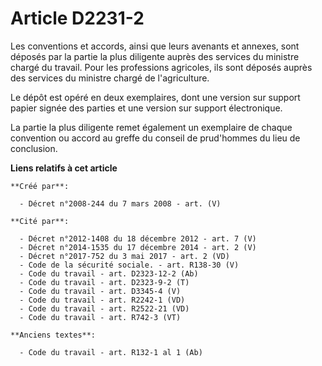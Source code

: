 # Article D2231-2

Les conventions et accords, ainsi que leurs avenants et annexes, sont déposés par la partie la plus diligente auprès des
services du ministre chargé du travail. Pour les professions agricoles, ils sont déposés auprès des services du ministre
chargé de l'agriculture.

Le dépôt est opéré en deux exemplaires, dont une version sur support papier signée des parties et une version sur support
électronique.

La partie la plus diligente remet également un exemplaire de chaque convention ou accord au greffe du conseil de prud'hommes
du lieu de conclusion.

**Liens relatifs à cet article**

	**Créé par**:

	  - Décret n°2008-244 du 7 mars 2008 - art. (V)

	**Cité par**:

	  - Décret n°2012-1408 du 18 décembre 2012 - art. 7 (V)
	  - Décret n°2014-1535 du 17 décembre 2014 - art. 2 (V)
	  - Décret n°2017-752 du 3 mai 2017 - art. 2 (VD)
	  - Code de la sécurité sociale. - art. R138-30 (V)
	  - Code du travail - art. D2323-12-2 (Ab)
	  - Code du travail - art. D2323-9-2 (T)
	  - Code du travail - art. D3345-4 (V)
	  - Code du travail - art. R2242-1 (VD)
	  - Code du travail - art. R2522-21 (VD)
	  - Code du travail - art. R742-3 (VT)

	**Anciens textes**:

	  - Code du travail - art. R132-1 al 1 (Ab)
